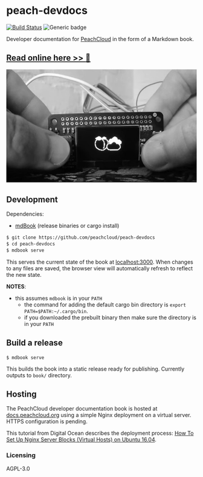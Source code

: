 # peach-devdocs

[![Build Status](https://travis-ci.com/peachcloud/peach-devdocs.svg?branch=master)](https://travis-ci.com/peachcloud/peach-devdocs) ![Generic badge](https://img.shields.io/badge/version-0.2.0-<COLOR>.svg)

Developer documentation for [PeachCloud](https://github.com/peachcloud) in the form of a Markdown book.

## [Read online here >> :book:](http://docs.peachcloud.org)

![PeachCloud physical interface](./src/assets/peachcloud.jpg)

## Development

Dependencies:
- [mdBook](https://github.com/rust-lang/mdBook) (release binaries or cargo install)

```bash
$ git clone https://github.com/peachcloud/peach-devdocs
$ cd peach-devdocs
$ mdbook serve
```

This serves the current state of the book at [localhost:3000](http://localhost:3000).
When changes to any files are saved, the browser view will automatically refresh to reflect the new state.

**NOTES**:
- this assumes `mdbook` is in your `PATH`
  - the command for adding the default cargo bin directory is `export PATH=$PATH:~/.cargo/bin`.
  - if you downloaded the prebuilt binary then make sure the directory is in your `PATH`

## Build a release

```
$ mdbook serve
```

This builds the book into a static release ready for publishing.
Currently outputs to `book/` directory.

## Hosting

The PeachCloud developer documentation book is hosted at [docs.peachcloud.org](http://docs.peachcloud.org) using a simple Nginx deployment on a virtual server. HTTPS configuration is pending.

This tutorial from Digital Ocean describes the deployment process: [How To Set Up Nginx Server Blocks (Virtual Hosts) on Ubuntu 16.04](https://www.digitalocean.com/community/tutorials/how-to-set-up-nginx-server-blocks-virtual-hosts-on-ubuntu-16-04).

### Licensing

AGPL-3.0
